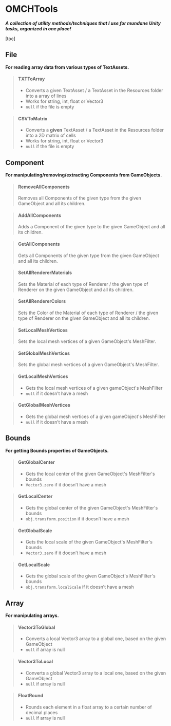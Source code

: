 # OMCHTools

***A collection of utility methods/techniques that I use for mundane Unity tasks, organized in one place!***



[toc]



## File

**For reading array data from various types of TextAssets.**

> #### TXTToArray
>
> - Converts a given TextAsset / a TextAsset in the Resources folder into a array of lines
> - Works for string, int, float or Vector3
> - `null` if the file is empty

> #### CSVToMatrix
>
> - Converts a **given** TextAsset / a TextAsset in the Resources folder into a 2D matrix of cells
> - Works for string, int, float or Vector3
> - `null` if the file is empty



## Component

**For manipulating/removing/extracting Components from GameObjects.**

> #### RemoveAllComponents
>
> Removes all Components of the given type from the given GameObject and all its children.

> #### AddAllComponents
>
> Adds a Component of the given type to the given GameObject and all its children.

> #### GetAllComponents
>
> Gets all Components of the given type from the given GameObject and all its children.

> #### SetAllRendererMaterials
>
> Sets the Material of each type of Renderer / the given type of Renderer on the given GameObject and all its children.

> #### SetAllRendererColors
>
> Sets the Color of the Material of each type of Renderer / the given type of Renderer on the given GameObject and all its children.

> #### SetLocalMeshVertices
>
> Sets the local mesh vertices of a given GameObject's MeshFilter.

> #### SetGlobalMeshVertices
>
> Sets the global mesh vertices of a given GameObject's MeshFilter.

> #### GetLocalMeshVertices
>
> - Gets the local mesh vertices of a given gameObject's MeshFilter
> - `null` if it doesn’t have a mesh

> #### GetGlobalMeshVertices
>
> - Gets the global mesh vertices of a given gameObject's MeshFilter
> - `null` if it doesn’t have a mesh



## Bounds

**For getting Bounds properties of GameObjects.**

> #### GetGlobalCenter
>
> - Gets the local center of the given GameObject's MeshFilter's bounds
> - `Vector3.zero` if it doesn’t have a mesh

> #### GetLocalCenter
>
> - Gets the global center of the given GameObject's MeshFilter's bounds
> - `obj.transform.position` if it doesn’t have a mesh

> #### GetGlobalScale
>
> - Gets the local scale of the given GameObject's MeshFilter's bounds
> - `Vector3.zero` if it doesn’t have a mesh

> #### GetLocalScale
>
> - Gets the global scale of the given GameObject's MeshFilter's bounds
> - `obj.transform.localScale` if it doesn’t have a mesh



## Array

**For manipulating arrays.**

> #### Vector3ToGlobal
>
> - Converts a local Vector3 array to a global one, based on the given GameObject
> - `null` if array is null

> #### Vector3ToLocal
>
> - Converts a global Vector3 array to a local one, based on the given GameObject
> - `null` if array is null

> #### FloatRound
>
> - Rounds each element in a float array to a certain number of decimal places
> - `null` if array is null